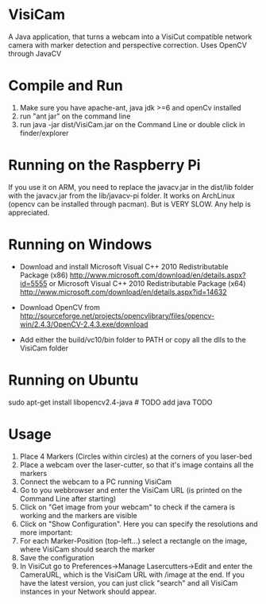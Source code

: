 VisiCam
=======

A Java application, that turns a webcam into a VisiCut compatible network camera with marker detection and perspective correction. Uses OpenCV through JavaCV

Compile and Run
===============
1. Make sure you have apache-ant, java jdk >=6 and openCv installed
2. run "ant jar" on the command line
3. run java -jar dist/VisiCam.jar on the Command Line or double click in finder/explorer

Running on the Raspberry Pi
===========================
If you use it on ARM, you need to replace the javacv.jar in the dist/lib folder
with the javacv.jar from the lib/javacv-pi folder.
It works on ArchLinux (opencv can be installed through pacman). But
is VERY SLOW. Any help is appreciated.

Running on Windows
==================
- Download and install 
    Microsoft Visual C++ 2010 Redistributable Package (x86) http://www.microsoft.com/download/en/details.aspx?id=5555
  or
    Microsoft Visual C++ 2010 Redistributable Package (x64) http://www.microsoft.com/download/en/details.aspx?id=14632

- Download OpenCV from http://sourceforge.net/projects/opencvlibrary/files/opencv-win/2.4.3/OpenCV-2.4.3.exe/download
- Add either the build/vc10/bin folder to PATH or copy all the dlls to the VisiCam folder

Running on Ubuntu
=================

sudo apt-get install libopencv2.4-java # TODO add java
TODO

Usage
=====
1. Place 4 Markers (Circles within circles) at the corners of you laser-bed
2. Place a webcam over the laser-cutter, so that it's image contains all the markers
3. Connect the webcam to a PC running VisiCam
4. Go to you webbrowser and enter the VisiCam URL (is printed on the Command Line after starting)
5. Click on "Get image from your webcam" to check if the camera is working and the markers are visible
6. Click on "Show Configuration". Here you can specify the resolutions and more important:
7. For each Marker-Position (top-left...) select a rectangle on the image, where VisiCam should search the marker
8. Save the configuration
9. In VisiCut go to Preferences->Manage Lasercutters->Edit and enter the CameraURL, which is the VisiCam URL with /image at the end. If you have the latest version, you can just click "search" and all VisiCam instances in your Network should appear.
